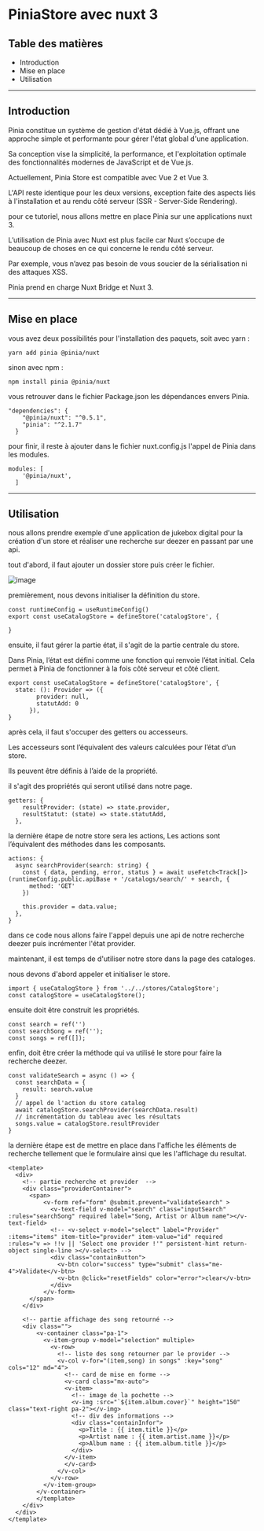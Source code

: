 # PiniaStore avec nuxt 3
## Table des matières

* Introduction
* Mise en place
* Utilisation
------------------
## Introduction 

Pinia constitue un système de gestion d'état dédié à Vue.js, offrant une approche simple et performante pour gérer l'état global d'une application.

Sa conception vise la simplicité, la performance, et l'exploitation optimale des fonctionnalités modernes de JavaScript et de Vue.js.

Actuellement, Pinia Store est compatible avec Vue 2 et Vue 3. 

L'API reste identique pour les deux versions, exception faite des aspects liés à l'installation et au rendu côté serveur (SSR - Server-Side Rendering).

pour ce tutoriel, nous allons mettre en place Pinia sur une applications nuxt 3.

L’utilisation de Pinia avec Nuxt est plus facile car Nuxt s’occupe de beaucoup de choses en ce qui concerne le rendu côté serveur.

Par exemple, vous n’avez pas besoin de vous soucier de la sérialisation ni des attaques XSS.

Pinia prend en charge Nuxt Bridge et Nuxt 3.

------------------
## Mise en place

vous avez deux possibilités pour l'installation des paquets, soit avec yarn :
```
yarn add pinia @pinia/nuxt
```
sinon avec npm :
```
npm install pinia @pinia/nuxt
```
vous retrouver dans le fichier Package.json les dépendances envers Pinia.
```
"dependencies": {
    "@pinia/nuxt": "^0.5.1",
    "pinia": "^2.1.7"
  }
```
pour finir, il reste à ajouter dans le fichier nuxt.config.js l'appel de Pinia dans les modules.
```
modules: [
    '@pinia/nuxt',
  ]
```
------------------
## Utilisation

nous allons prendre exemple d'une application de jukebox digital pour la création d'un store et réaliser une recherche sur deezer en passant par une api.

tout d'abord, il faut ajouter un dossier store puis créer le fichier.

![image](https://github.com/chantonin89240/PiniaStore/assets/49941533/69bad30c-0aa8-4b30-8dae-7b1df8f50adc)

premièrement, nous devons initialiser la définition du store.
 ```
const runtimeConfig = useRuntimeConfig()
export const useCatalogStore = defineStore('catalogStore', {

}
```

ensuite, il faut gérer la partie état, il s'agit de la partie centrale du store.

Dans Pinia, l’état est défini comme une fonction qui renvoie l’état initial. Cela permet à Pinia de fonctionner à la fois côté serveur et côté client.

```
export const useCatalogStore = defineStore('catalogStore', {
  state: (): Provider => ({
        provider: null,
        statutAdd: 0
      }),
}
```

après cela, il faut s'occuper des getters ou accesseurs.

Les accesseurs sont l’équivalent des valeurs calculées pour l’état d’un store. 

Ils peuvent être définis à l’aide de la propriété.

il s'agit des propriétés qui seront utilisé dans notre page.

```
getters: {
    resultProvider: (state) => state.provider,
    resultStatut: (state) => state.statutAdd,
  },
```

la dernière étape de notre store sera les actions, Les actions sont l’équivalent des méthodes dans les composants.

```
actions: {
  async searchProvider(search: string) {
    const { data, pending, error, status } = await useFetch<Track[]>(runtimeConfig.public.apiBase + '/catalogs/search/' + search, {
      method: 'GET'
    })

    this.provider = data.value;
  },
}
```
dans ce code nous allons faire l'appel depuis une api de notre recherche deezer puis incrémenter l'état provider.

maintenant, il est temps de d'utiliser notre store dans la page des cataloges.

nous devons d'abord appeler et initialiser le store.
```
import { useCatalogStore } from '../../stores/CatalogStore';
const catalogStore = useCatalogStore();
```

ensuite doit être construit les propriétés.
```
const search = ref('')
const searchSong = ref('');
const songs = ref([]);
```

enfin, doit être créer la méthode qui va utilisé le store pour faire la recherche deezer.
```
const validateSearch = async () => {
  const searchData = {
    result: search.value
  }
  // appel de l'action du store catalog
  await catalogStore.searchProvider(searchData.result)
  // incrémentation du tableau avec les résultats
  songs.value = catalogStore.resultProvider
}
```

la dernière étape est de mettre en place dans l'affiche les éléments de recherche tellement que le formulaire ainsi que les l'affichage du resultat.

```
<template>
  <div>
    <!-- partie recherche et provider  -->
    <div class="providerContainer">
      <span>
          <v-form ref="form" @submit.prevent="validateSearch" >
            <v-text-field v-model="search" class="inputSearch" :rules="searchSong" required label="Song, Artist or Album name"></v-text-field>
            <!-- <v-select v-model="select" label="Provider" :items="items" item-title="provider" item-value="id" required :rules="v => !!v || 'Select one provider !'" persistent-hint return-object single-line ></v-select> -->
            <div class="containButton">
              <v-btn color="success" type="submit" class="me-4">Validate</v-btn>
              <v-btn @click="resetFields" color="error">clear</v-btn>
            </div>
          </v-form>      
      </span>
    </div>

    <!-- partie affichage des song retourné -->
    <div class="">
        <v-container class="pa-1">
          <v-item-group v-model="selection" multiple>
            <v-row>
              <!-- liste des song retourner par le provider -->
              <v-col v-for="(item,song) in songs" :key="song" cols="12" md="4">
                <!-- card de mise en forme -->
                <v-card class="mx-auto">
                <v-item>
                  <!-- image de la pochette -->
                  <v-img :src="`${item.album.cover}`" height="150" class="text-right pa-2"></v-img>
                  <!-- div des informations -->
                  <div class="containInfor">
                    <p>Title : {{ item.title }}</p>
                    <p>Artist name : {{ item.artist.name }}</p>
                    <p>Album name : {{ item.album.title }}</p>
                  </div>
                </v-item>
                </v-card>
              </v-col>
            </v-row>
          </v-item-group>
        </v-container>
        </template>
    </div>
  </div>
</template>

```


